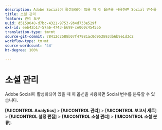 ```yaml
---
description: Adobe Social이 활성화되어 있을 때 이 옵션을 사용하면 Social 변수를 분류할 수 있습니다.
title: 소셜 관리
feature: 관리 도구
uuid: d5159048-d7bc-4321-9753-9b4d733e529f
exl-id: eeb42b17-57a6-4743-b699-ce060c454555
translation-type: tm+mt
source-git-commit: 78412c2588b07f47981ac0d953893db6b9e1d3c2
workflow-type: tm+mt
source-wordcount: '44'
ht-degree: 100%

---
```


# 소셜 관리

Adobe Social이 활성화되어 있을 때 이 옵션을 사용하면 Social 변수를 분류할 수 있습니다.

**[!UICONTROL Analytics]** > **[!UICONTROL 관리]** > **[!UICONTROL 보고서 세트]** > **[!UICONTROL 설정 편집]** > **[!UICONTROL 소셜 관리]** > **[!UICONTROL 소셜 분류]**.

<!--Meike, link to social user guide?-->

